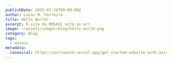 ```yaml
---
publishDate: 2025-07-24T00:00:00Z
author: Lucas N. Ferreira
title: Hello World!
excerpt: O site do MOSAIC está no ar!
image: ~/assets/images/blog/hello_world.png
category: Blog
tags:
  - mosaic
metadata:
  canonical: https://astrowind.vercel.app/get-started-website-with-astro-tailwind-css
---
```


